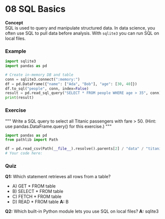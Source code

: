 # 08 SQL Basics

**Concept**  
SQL is used to query and manipulate structured data. In data science, you often use SQL to pull data before analysis. With `sqlite3` you can run SQL on local files.

### Example
```python
import sqlite3
import pandas as pd

# Create in-memory DB and table
conn = sqlite3.connect(":memory:")
df = pd.DataFrame({"name": ["Ada", "Bob"], "age": [30, 40]})
df.to_sql("people", conn, index=False)
result = pd.read_sql_query("SELECT * FROM people WHERE age > 35", conn)
print(result)
```

### Exercise
"""
Write a SQL query to select all Titanic passengers with fare &gt; 50.
(Hint: use pandas.DataFrame.query() for this exercise.)
"""
```python
import pandas as pd
from pathlib import Path

df = pd.read_csv(Path(__file__).resolve().parents[2] / "data" / "titanic.csv")
# Your code here:
```

### Quiz
**Q1:** Which statement retrieves all rows from a table?
- A) GET * FROM table
- B) SELECT * FROM table
- C) FETCH * FROM table
- D) READ * FROM table
**A:** B

**Q2:** Which built-in Python module lets you use SQL on local files?
**A:** sqlite3